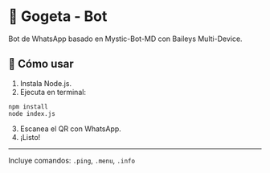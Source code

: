 # 🤖 Gogeta - Bot

Bot de WhatsApp basado en Mystic-Bot-MD con Baileys Multi-Device.

## 🚀 Cómo usar
1. Instala Node.js.
2. Ejecuta en terminal:

```
npm install
node index.js
```

3. Escanea el QR con WhatsApp.
4. ¡Listo!

---

Incluye comandos: `.ping`, `.menu`, `.info`